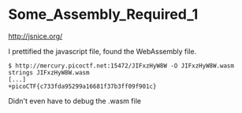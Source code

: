 # Some_Assembly_Required_1

http://jsnice.org/

I prettified the javascript file, found the WebAssembly file.

```shell
$ http://mercury.picoctf.net:15472/JIFxzHyW8W -O JIFxzHyW8W.wasm
strings JIFxzHyW8W.wasm
[...]
+picoCTF{c733fda95299a16681f37b3ff09f901c}
```
Didn't even have to debug the .wasm file
